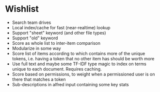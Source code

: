 # Wishlist

* Search team drives
* Local index/cache for fast (near-realtime) lookup
* Support "sheet" keyword (and other file types)
* Support "old" keyword
* Score as whole list to inter-item comparison
* Modularize in some way
* Score list of items according to which contains more of the unique tokens, i.e. having a token that no other item has should be worth more
* Use full text and maybe some TF-IDF type magic to index on terms unique to each document. Requires caching.
* Score based on permissions, to weight when a permissioned user is on there that matches a token
* Sub-descriptions in alfred input containing some key stats
